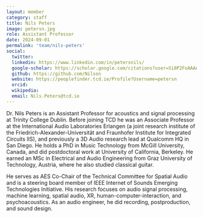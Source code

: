 ```yaml
---
layout: member
category: staff
title: Nils Peters
image: petersn.jpg
role: Assistant Professor
date: 2024-09-01
permalink: 'team/nils-peters'
social:
  twitter:
  linkedin: https://www.linkedin.com/in/petersnils/
  google-scholar: https://scholar.google.com/citations?user=Si8P2FoAAAAJ
  github: https://github.com/Nilson
  website: https://peoplefinder.tcd.ie/Profile?Username=petersn
  orcid:
  wikipedia:
  email: Nils.Peters@tcd.ie
---
```


Dr. Nils Peters is an Assistant Professor for acoustics and signal processing at
Trinity College Dublin. Before joining TCD he was an Associate Professor at the
International Audio Laboratories Erlangen (a joint research institute of the
Friedrich-Alexander-Universität and Fraunhofer Institute for Integrated Circuits
IIS), and previously a 3D Audio research lead at Qualcomm HQ in San Diego. He
holds a PhD in Music Technology from McGill University, Canada, and did
postdoctoral work at University of California, Berkeley. He earned an MSc in
Electrical and Audio Engineering from Graz University of Technology, Austria,
where he also studied classical guitar.

He serves as AES Co-Chair of the Technical Committee for Spatial Audio and is a
steering board member of IEEE Internet of Sounds Emerging Technologies
Initiative. His research focuses on audio signal processing, machine learning,
spatial audio, XR, human-computer-interaction, and psychoacoustics. As an audio
engineer, he did recording, postproduction, and sound design.
